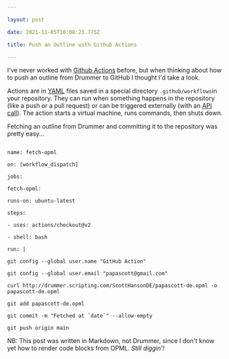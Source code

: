 ```yaml
---

layout: post

date: 2021-11-05T10:00:23.775Z

title: Push an Outline with Github Actions

---
```




I've never worked with <a href="https://github.com/features/actions">Github Actions</a> before, but when thinking about how to push an outline from Drummer to GitHub I thought I'd take a look.

Actions are in <a href="https://yaml.org/">YAML</a> files saved in a special directory `.github/workflows`in your repository. They can run when something happens in the repository (like a push or a pull request) or can be triggered externally (with an <a href="https://docs.github.com/en/rest/reference/actions#create-a-workflow-dispatch-event">API call</a>). The action starts a virtual machine, runs commands, then shuts down.

Fetching an outline from Drummer and committing it to the repository was pretty easy...

```

name: fetch-opml

on: [workflow_dispatch]

jobs:

fetch-opml:

runs-on: ubuntu-latest

steps:

- uses: actions/checkout@v2

- shell: bash

run: |

git config --global user.name "GitHub Action"

git config --global user.email "papascott@gmail.com"

curl http://drummer.scripting.com/ScottHansonDE/papascott-de.opml -o papascott-de.opml

git add papascott-de.opml

git commit -m "Fetched at `date`" --allow-empty

git push origin main

```

NB: This post was written in Markdown, not Drummer, since I don't know yet how to render code blocks from OPML. _Still diggin'!_

